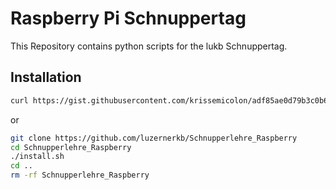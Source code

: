# Raspberry Pi Schnuppertag
This Repository contains python scripts for the lukb Schnuppertag.
## Installation
```sh
curl https://gist.githubusercontent.com/krissemicolon/adf85ae0d79b3c0b6c8c1feb67f12e3c/raw/c240187618c99ebefbcf497928277a558caa3caf/lukb_raspberry_install.sh | bash
```
or
```sh
git clone https://github.com/luzernerkb/Schnupperlehre_Raspberry
cd Schnupperlehre_Raspberry
./install.sh
cd ..
rm -rf Schnupperlehre_Raspberry
```

